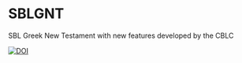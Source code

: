 # SBLGNT
SBL Greek New Testament with new features developed by the CBLC

[![DOI](https://zenodo.org/badge/DOI/10.5281/zenodo.5807152.svg)](https://doi.org/10.5281/zenodo.5807152)

